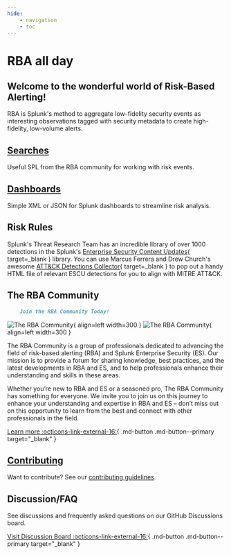 ```yaml
---
hide:
    - navigation
    - toc
---
```

# RBA all day

## Welcome to the wonderful world of Risk-Based Alerting!

RBA is Splunk's method to aggregate low-fidelity security events as interesting observations tagged with security metadata to create high-fidelity, low-volume alerts.

## [Searches](searches/index.md)

Useful SPL from the RBA community for working with risk events.

## [Dashboards](dashboards/index.md)

Simple XML or JSON for Splunk dashboards to streamline risk analysis.

## Risk Rules

Splunk's Threat Research Team has an incredible library of over 1000 detections in the Splunk's [Enterprise Security Content Updates](https://research.splunk.com/){ target=_blank } library. You can use Marcus Ferrera and Drew Church's awesome [ATT&CK Detections Collector](https://github.com/splunk/attack-detections-collector){ target=_blank } to pop out a handy HTML file of relevant ESCU detections for you to align with MITRE ATT&CK.

## The RBA Community

``` markdown title="The RBA Community"
    Join the RBA Community Today!
```

<div class="result" markdown>

![The RBA Community](assets/rba_community_light.png#only-light){ align=left width=300 }
![The RBA Community](assets/rba_community_dark.png#only-dark){ align=left width=300 }

The RBA Community is a group of professionals dedicated to advancing the field of risk-based alerting (RBA) and Splunk Enterprise Security (ES). Our mission is to provide a forum for sharing knowledge, best practices, and the latest developments in RBA and ES, and to help professionals enhance their understanding and skills in these areas.

Whether you’re new to RBA and ES or a seasoned pro, The RBA Community has something for everyone. We invite you to join us on this journey to enhance your understanding and expertise in RBA and ES – don’t miss out on this opportunity to learn from the best and connect with other professionals in the field.

[Learn more :octicons-link-external-16:](https://rba.community "Learn more about the RBA Community"){ .md-button .md-button--primary target="_blank" }

</div>

## [Contributing](contributing/contributing-guidelines.md)

Want to contribute? See our [contributing guidelines](contributing/contributing-guidelines.md).

## Discussion/FAQ

See discussions and frequently asked questions on our GitHub Discussions board.

[Visit Discussion Board :octicons-link-external-16:](https://github.com/splunk/rba/discussions "Visit Discussion Board"){ .md-button .md-button--primary target="_blank" }
